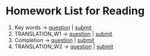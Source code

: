 # Homework List for Reading
1. Key words -> [question](https://docs.google.com/document/d/1h9ByLyHFEG9Uvx8qbzfVuoZ9Qw7GSkoTh_6KYcGeGss/edit?fbclid=IwZXh0bgNhZW0CMTAAAR2_g8Zg8m88vdwoaLPL8Fp-kKUSF3qoqRmHE6E8K5W5gdPrCoNHtgLCyQ0_aem_vYAow8JTbYBrIgPynlSzXg) | [submit](https://drive.google.com/drive/folders/1860uUHxJozP5UAVUTvI-cOwn0_f9R8fM?fbclid=IwZXh0bgNhZW0CMTAAAR1j8kVFBkBADPol4Ig_NsuRwaeqhj6sFHTUrdxhXu14Z-9OFX9N1bbrJHM_aem_SGo4j_yVwFDn4EKXnEL1Ag)
2. TRANSLATION_W1 -> [question](https://docs.google.com/document/d/1_1NE9DxT9_t9q0DcqMypFihBsPE6oGxfB4dyUVPCUR4/edit?fbclid=IwZXh0bgNhZW0CMTAAAR01oq9BTeNva-XxQR8XfbqoZGSy1agIK-_Euz_oS1e6CmY-jjANkKP79bw_aem_WEO_9SgqZtDh3TzeW5HJRg) | [submit](https://drive.google.com/drive/folders/1ctYdZU5iOOSiLIK-md5NvSc93raweY-p?fbclid=IwZXh0bgNhZW0CMTAAAR1ZQ_Rqmjg9y_E6DrjRFLbccChlq3kE7mkeQ1mRyo-JsBFyrplMaZlRWaI_aem_k0G71DL8ixc-rlXHUdY-wA)
3. Completion -> [question](https://docs.google.com/document/d/16NkNLH5ScYLtxBdrVqTB7uEcQbzmvEkj0UHfhNzG2K8/edit?fbclid=IwZXh0bgNhZW0CMTAAAR1t4egI6SZUU2pxBUonU0RHTa4uZIgAGSuD_q6gwrgqTtcCpZtpBbNV5Pk_aem_CA6Qat4tuM9UxwWERwkZ-w) | [submit](https://drive.google.com/drive/folders/13p86IuM5zJGVSunoj4rPuRSSoxwJRZdD?fbclid=IwZXh0bgNhZW0CMTAAAR0K8P-BI_eWEMSzJUHbP2OL998hYrtP_adRc9xasjFlQQhb2VovdDgNI9Q_aem_ING3lxFBBpsAQhO8MeMsVA)
4. TRANSLATION_W2 -> [question](https://docs.google.com/document/d/1z3UmKokjn8_xh3srM2WmtUUsO-MgYmEof75Wx7it5_4/edit?fbclid=IwZXh0bgNhZW0CMTAAAR0pSaKTEQaDOw9ugwKx7DHFKezhDyQDsqM0MjLtVwAHhPyugdWmE4jicDQ_aem_QBroFell5rWP7M77HEci9A) | [submit](https://drive.google.com/drive/folders/18lyaKq0sqVThDuRBfNY6fbCYTaJ4t_FI?fbclid=IwZXh0bgNhZW0CMTAAAR13GX5jDHUVCejHi6ZxRcjjrbZGOuYYQ91dGyup_oL-YV_JBuGT_iWxYUk_aem_MSzdMidO_1qp7Nun8ta0EA)
